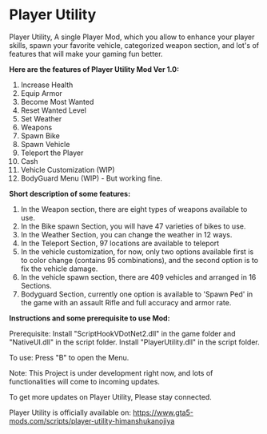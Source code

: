 # Player Utility
Player Utility, A single Player Mod, which you allow to enhance your player skills, spawn your favorite vehicle, categorized weapon section, and lot's of features that will make your gaming fun better.

**Here are the features of Player Utility Mod Ver 1.0:**
1. Increase Health
2. Equip Armor
3. Become Most Wanted
4. Reset Wanted Level
5. Set Weather
6. Weapons
7. Spawn Bike
8. Spawn Vehicle
9. Teleport the Player
10. Cash
11. Vehicle Customization (WIP)
12. BodyGuard Menu (WIP) - But working fine.

**Short description of some features:**
1. In the Weapon section, there are eight types of weapons available to use.
2. In the Bike spawn Section, you will have 47 varieties of bikes to use.
3. In the Weather Section, you can change the weather in 12 ways.
4. In the Teleport Section, 97 locations are available to teleport
5. In the vehicle customization, for now, only two options available first is to color change (contains 95 combinations), and the second option is to fix the vehicle damage.
6. In the vehicle spawn section, there are 409 vehicles and arranged in 16 Sections. 
7. Bodyguard Section, currently one option is available to 'Spawn Ped' in the game with an assault Rifle and full accuracy and armor rate.

**Instructions and some prerequisite to use Mod:**

Prerequisite: 
Install "ScriptHookVDotNet2.dll" in the game folder and "NativeUI.dll" in the script folder.
Install "PlayerUtility.dll" in the script folder.

To use:
Press "B" to open the Menu.

Note: This Project is under development right now, and lots of functionalities will come to incoming updates. 

To get more updates on Player Utility, Please stay connected.

Player Utility is officially available on:
https://www.gta5-mods.com/scripts/player-utility-himanshukanojiya
